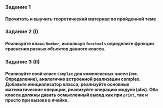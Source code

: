 ### Задание 1
#### Прочитать и выучить теоретический материал по пройденной теме

### Задание 2 (I)
#### Реализуйте класс `Number`, используя `functools` определите функции сравнения разных объектов данного класса.

### Задание 3 (II)
#### Реализуйте свой класс `Complex` для комплексных чисел (см. Определение), аналогично встроенной реализации complex. Добавьте инициализатор класса, реализуйте основные математические операции, реализуйте операцию модуля (abs). Оба класса должны давать осмысленный вывод как при `print`, так и просто при вызове в ячейке.

